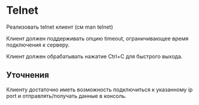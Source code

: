 # Telnet
Реализовать telnet клиент (см man telnet)

Клиент должен поддерживать опцию timeout, ограничивающее время подключения к серверу.

Клиент должен обрабатывать нажатие Ctrl+C для быстрого выхода.

## Уточнения
Клиенту достаточно иметь возможность подключиться к указанному ip port и отправлять/получать данные в консоль.